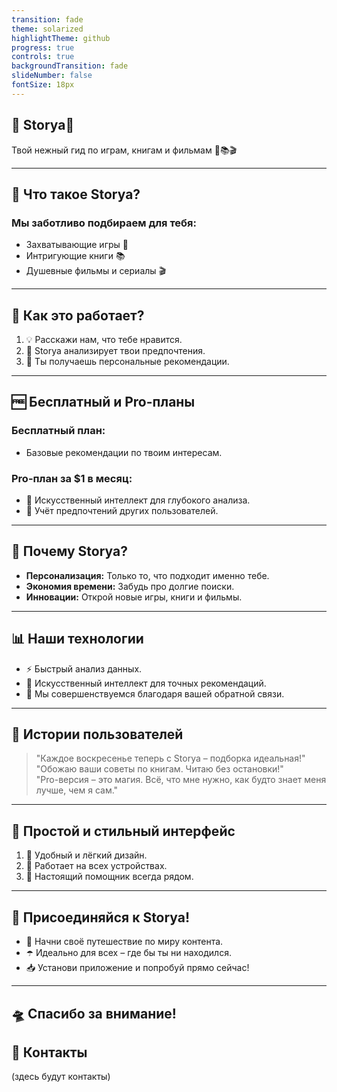 ```yaml
---
transition: fade
theme: solarized
highlightTheme: github
progress: true
controls: true
backgroundTransition: fade
slideNumber: false
fontSize: 18px
---
```

<section data-background-color="#E6E6FA">  

# 💜 **Storya**💜  
Твой нежный гид по играм, книгам и фильмам 👾📚🎬  

</section>

---

<section data-background-color="#F9F6FF">  

## 🌸 Что такое **Storya**?  
### Мы заботливо подбираем для тебя:  
- Захватывающие игры 👾  
- Интригующие книги 📚  
- Душевные фильмы и сериалы 🎬  

</section>

---

<section data-background-color="#E6E6FA"> 

## 🦄 Как это работает?  
1. 💡 Расскажи нам, что тебе нравится.  
2. 🤖 Storya анализирует твои предпочтения.  
3. 🔮 Ты получаешь персональные рекомендации.  

</section>

---

<section data-background-color="#F4F3FF">  

## 🆓 Бесплатный и Pro-планы  

### Бесплатный план:  
- Базовые рекомендации по твоим интересам.  

### Pro-план за $1 в месяц:  
- 🤖 Искусственный интеллект для глубокого анализа.  
- 🌟 Учёт предпочтений других пользователей. 

</section>

---

<section data-background-color="#E6E6FA">  

## 💜 Почему **Storya**?  
- **Персонализация:** Только то, что подходит именно тебе.  
- **Экономия времени:** Забудь про долгие поиски.  
- **Инновации:** Открой новые игры, книги и фильмы.

</section>

---

<section data-background-color="#F9F6FF">  

## 📊 Наши технологии  
- ⚡ Быстрый анализ данных.  
- 🤖 Искусственный интеллект для точных рекомендаций.  
- 💬 Мы совершенствуемся благодаря вашей обратной связи.  

</section>

---

<section data-background-color="#E6E6FA">  

## 🪷 Истории пользователей  
> "Каждое воскресенье теперь с Storya – подборка идеальная!"  
> "Обожаю ваши советы по книгам. Читаю без остановки!"  
> "Pro-версия – это магия. Всё, что мне нужно, как будто знает меня лучше, чем я сам."  

</section>

---

<section data-background-color="#F9F6FF">  

## 📱 Простой и стильный интерфейс  
1. 🌈 Удобный и лёгкий дизайн.  
2. 📲 Работает на всех устройствах.  
3. 💜 Настоящий помощник всегда рядом.  

</section>

---

<section data-background-color="#E6E6FA">  

## 🌟 Присоединяйся к **Storya**!  
- 🚀 Начни своё путешествие по миру контента.  
- ☂️ Идеально для всех – где бы ты ни находился.  
- 📥 Установи приложение и попробуй прямо сейчас!  

</section>

---

<section data-background-color="#F9F6FF">  

# 🛸 Спасибо за внимание!  
## 📧 Контакты  
(здесь будут контакты)  

</section>
